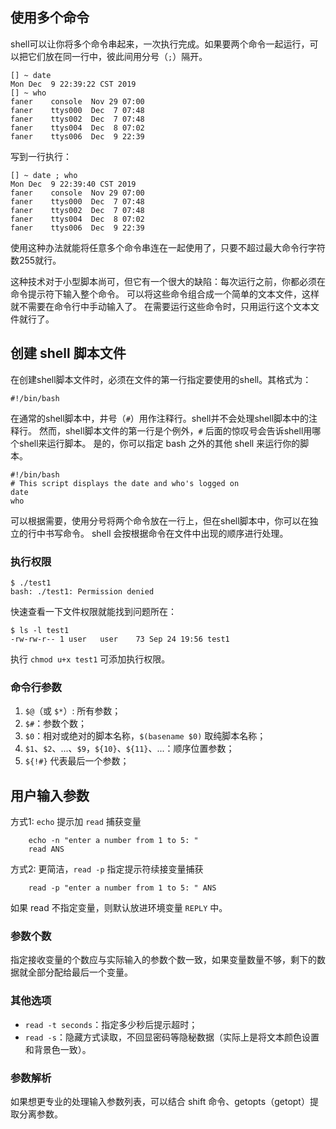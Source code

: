 
## 使用多个命令

shell可以让你将多个命令串起来，一次执行完成。如果要两个命令一起运行，可以把它们放在同一行中，彼此间用分号（`;`）隔开。

```
[] ~ date
Mon Dec  9 22:39:22 CST 2019
[] ~ who
faner    console  Nov 29 07:00
faner    ttys000  Dec  7 07:48
faner    ttys002  Dec  7 07:48
faner    ttys004  Dec  8 07:02
faner    ttys006  Dec  9 22:39
```

写到一行执行：

```
[] ~ date ; who
Mon Dec  9 22:39:40 CST 2019
faner    console  Nov 29 07:00
faner    ttys000  Dec  7 07:48
faner    ttys002  Dec  7 07:48
faner    ttys004  Dec  8 07:02
faner    ttys006  Dec  9 22:39
```

使用这种办法就能将任意多个命令串连在一起使用了，只要不超过最大命令行字符数255就行。

这种技术对于小型脚本尚可，但它有一个很大的缺陷：每次运行之前，你都必须在命令提示符下输入整个命令。
可以将这些命令组合成一个简单的文本文件，这样就不需要在命令行中手动输入了。
在需要运行这些命令时，只用运行这个文本文件就行了。

## 创建 shell 脚本文件

在创建shell脚本文件时，必须在文件的第一行指定要使用的shell。其格式为：

```
#!/bin/bash

```

在通常的shell脚本中，井号（`#`）用作注释行。shell并不会处理shell脚本中的注释行。
然而，shell脚本文件的第一行是个例外，`#` 后面的惊叹号会告诉shell用哪个shell来运行脚本。
是的，你可以指定 bash 之外的其他 shell 来运行你的脚本。

```Shell
#!/bin/bash
# This script displays the date and who's logged on
date
who
```

可以根据需要，使用分号将两个命令放在一行上，但在shell脚本中，你可以在独立的行中书写命令。
shell 会按根据命令在文件中出现的顺序进行处理。

### 执行权限

```
$ ./test1
bash: ./test1: Permission denied
```

快速查看一下文件权限就能找到问题所在：

```
$ ls -l test1
-rw-rw-r-- 1 user   user    73 Sep 24 19:56 test1
```

执行 `chmod u+x test1` 可添加执行权限。

### 命令行参数

1. `$@`（或 `$*`）: 所有参数；  
2. `$#`：参数个数；  
3. `$0`：相对或绝对的脚本名称，`$(basename $0)` 取纯脚本名称；  
4. `$1`、`$2`、...、`$9`，`${10}`、`${11}`、...：顺序位置参数；  
5. `${!#}` 代表最后一个参数；  

## 用户输入参数

方式1: `echo` 提示加 `read` 捕获变量

```
    echo -n "enter a number from 1 to 5: "
    read ANS
```

方式2: 更简洁，`read -p` 指定提示符续接变量捕获

```
    read -p "enter a number from 1 to 5: " ANS
```

如果 read 不指定变量，则默认放进环境变量 `REPLY` 中。

### 参数个数

指定接收变量的个数应与实际输入的参数个数一致，如果变量数量不够，剩下的数据就全部分配给最后一个变量。

### 其他选项

- `read -t seconds`：指定多少秒后提示超时；  
- `read -s`：隐藏方式读取，不回显密码等隐秘数据（实际上是将文本颜色设置和背景色一致）。  

### 参数解析

如果想更专业的处理输入参数列表，可以结合 shift 命令、getopts（getopt）提取分离参数。
